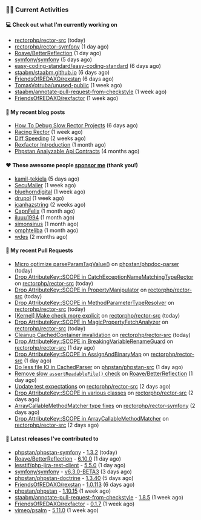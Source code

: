 ### 👨‍💻 Current Activities


#### 💻 Check out what I'm currently working on

- [rectorphp/rector-src](https://github.com/rectorphp/rector-src) (today)
- [rectorphp/rector-symfony](https://github.com/rectorphp/rector-symfony) (1 day ago)
- [Roave/BetterReflection](https://github.com/Roave/BetterReflection) (1 day ago)
- [symfony/symfony](https://github.com/symfony/symfony) (5 days ago)
- [easy-coding-standard/easy-coding-standard](https://github.com/easy-coding-standard/easy-coding-standard) (6 days ago)
- [staabm/staabm.github.io](https://github.com/staabm/staabm.github.io) (6 days ago)
- [FriendsOfREDAXO/rexstan](https://github.com/FriendsOfREDAXO/rexstan) (6 days ago)
- [TomasVotruba/unused-public](https://github.com/TomasVotruba/unused-public) (1 week ago)
- [staabm/annotate-pull-request-from-checkstyle](https://github.com/staabm/annotate-pull-request-from-checkstyle) (1 week ago)
- [FriendsOfREDAXO/rexfactor](https://github.com/FriendsOfREDAXO/rexfactor) (1 week ago)


#### 📜 My recent blog posts

- [How To Debug Slow Rector Projects](https://staabm.github.io/2023/05/10/how-to-debug-slow-rector-projects.html) (6 days ago)
- [Racing Rector](https://staabm.github.io/2023/05/06/racing-rector.html) (1 week ago)
- [Diff Speeding](https://staabm.github.io/2023/05/01/diff-speeding.html) (2 weeks ago)
- [Rexfactor Introduction](https://staabm.github.io/2023/04/09/rexfactor-introduction.html) (1 month ago)
- [Phpstan Analyzable Api Contracts](https://staabm.github.io/2022/12/29/phpstan-analyzable-api-contracts.html) (4 months ago)


#### ❤️ These awesome people [sponsor me](https://github.com/sponsors/staabm) (thank you!)

- [kamil-tekiela](https://github.com/kamil-tekiela) (5 days ago)
- [SecuMailer](https://github.com/SecuMailer) (1 week ago)
- [bluehorndigital](https://github.com/bluehorndigital) (1 week ago)
- [drupol](https://github.com/drupol) (1 week ago)
- [icanhazstring](https://github.com/icanhazstring) (2 weeks ago)
- [CapnFelix](https://github.com/CapnFelix) (1 month ago)
- [iluuu1994](https://github.com/iluuu1994) (1 month ago)
- [simonsinus](https://github.com/simonsinus) (1 month ago)
- [omphteliba](https://github.com/omphteliba) (1 month ago)
- [wdes](https://github.com/wdes) (2 months ago)


#### 🔨 My recent Pull Requests

- [Micro optimize parseParamTagValue()](https://github.com/phpstan/phpdoc-parser/pull/193) on [phpstan/phpdoc-parser](https://github.com/phpstan/phpdoc-parser) (today)
- [Drop AttributeKey::SCOPE in CatchExceptionNameMatchingTypeRector](https://github.com/rectorphp/rector-src/pull/3875) on [rectorphp/rector-src](https://github.com/rectorphp/rector-src) (today)
- [Drop AttributeKey::SCOPE in PropertyManipulator](https://github.com/rectorphp/rector-src/pull/3874) on [rectorphp/rector-src](https://github.com/rectorphp/rector-src) (today)
- [Drop AttributeKey::SCOPE in MethodParameterTypeResolver](https://github.com/rectorphp/rector-src/pull/3873) on [rectorphp/rector-src](https://github.com/rectorphp/rector-src) (today)
- [[Kernel] Make check more explicit](https://github.com/rectorphp/rector-src/pull/3869) on [rectorphp/rector-src](https://github.com/rectorphp/rector-src) (today)
- [Drop AttributeKey::SCOPE in MagicPropertyFetchAnalyzer](https://github.com/rectorphp/rector-src/pull/3868) on [rectorphp/rector-src](https://github.com/rectorphp/rector-src) (today)
- [Cleanup CachedContainer invalidation](https://github.com/rectorphp/rector-src/pull/3867) on [rectorphp/rector-src](https://github.com/rectorphp/rector-src) (today)
- [Drop AttributeKey::SCOPE in BreakingVariableRenameGuard](https://github.com/rectorphp/rector-src/pull/3862) on [rectorphp/rector-src](https://github.com/rectorphp/rector-src) (1 day ago)
- [Drop AttributeKey::SCOPE in AssignAndBinaryMap](https://github.com/rectorphp/rector-src/pull/3861) on [rectorphp/rector-src](https://github.com/rectorphp/rector-src) (1 day ago)
- [Do less file IO in CachedParser](https://github.com/phpstan/phpstan-src/pull/2404) on [phpstan/phpstan-src](https://github.com/phpstan/phpstan-src) (1 day ago)
- [Remove slow `assertReadableFile()` check](https://github.com/Roave/BetterReflection/pull/1345) on [Roave/BetterReflection](https://github.com/Roave/BetterReflection) (1 day ago)
- [Update test expectations](https://github.com/rectorphp/rector-src/pull/3837) on [rectorphp/rector-src](https://github.com/rectorphp/rector-src) (2 days ago)
- [Drop AttributeKey::SCOPE in various classes](https://github.com/rectorphp/rector-src/pull/3836) on [rectorphp/rector-src](https://github.com/rectorphp/rector-src) (2 days ago)
- [ArrayCallableMethodMatcher type fixes](https://github.com/rectorphp/rector-symfony/pull/398) on [rectorphp/rector-symfony](https://github.com/rectorphp/rector-symfony) (2 days ago)
- [Drop AttributeKey::SCOPE in ArrayCallableMethodMatcher](https://github.com/rectorphp/rector-src/pull/3835) on [rectorphp/rector-src](https://github.com/rectorphp/rector-src) (2 days ago)


#### 🔭 Latest releases I've contributed to

- [phpstan/phpstan-symfony](https://github.com/phpstan/phpstan-symfony) - [1.3.2](https://github.com/phpstan/phpstan-symfony/releases/tag/1.3.2) (today)
- [Roave/BetterReflection](https://github.com/Roave/BetterReflection) - [6.10.0](https://github.com/Roave/BetterReflection/releases/tag/6.10.0) (1 day ago)
- [lesstif/php-jira-rest-client](https://github.com/lesstif/php-jira-rest-client) - [5.5.0](https://github.com/lesstif/php-jira-rest-client/releases/tag/5.5.0) (1 day ago)
- [symfony/symfony](https://github.com/symfony/symfony) - [v6.3.0-BETA3](https://github.com/symfony/symfony/releases/tag/v6.3.0-BETA3) (3 days ago)
- [phpstan/phpstan-doctrine](https://github.com/phpstan/phpstan-doctrine) - [1.3.40](https://github.com/phpstan/phpstan-doctrine/releases/tag/1.3.40) (5 days ago)
- [FriendsOfREDAXO/rexstan](https://github.com/FriendsOfREDAXO/rexstan) - [1.0.113](https://github.com/FriendsOfREDAXO/rexstan/releases/tag/1.0.113) (6 days ago)
- [phpstan/phpstan](https://github.com/phpstan/phpstan) - [1.10.15](https://github.com/phpstan/phpstan/releases/tag/1.10.15) (1 week ago)
- [staabm/annotate-pull-request-from-checkstyle](https://github.com/staabm/annotate-pull-request-from-checkstyle) - [1.8.5](https://github.com/staabm/annotate-pull-request-from-checkstyle/releases/tag/1.8.5) (1 week ago)
- [FriendsOfREDAXO/rexfactor](https://github.com/FriendsOfREDAXO/rexfactor) - [0.1.7](https://github.com/FriendsOfREDAXO/rexfactor/releases/tag/0.1.7) (1 week ago)
- [vimeo/psalm](https://github.com/vimeo/psalm) - [5.11.0](https://github.com/vimeo/psalm/releases/tag/5.11.0) (1 week ago)
